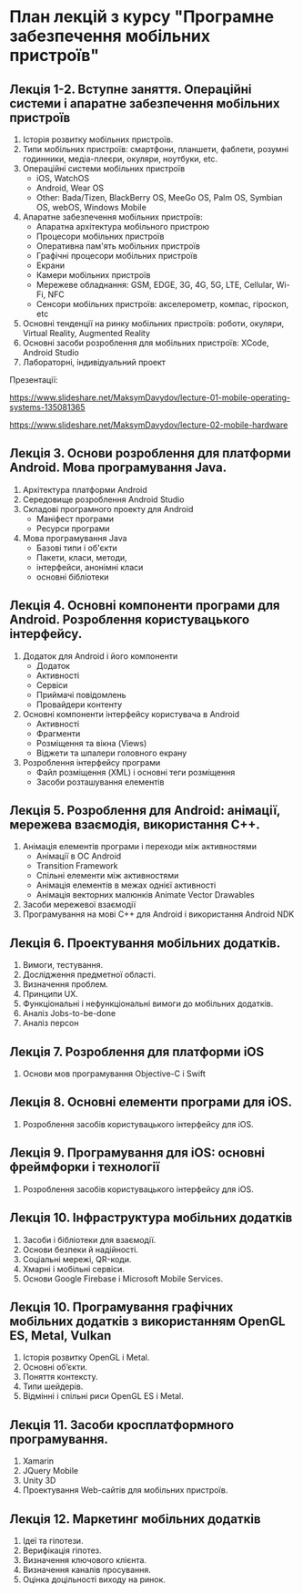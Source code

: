 # План лекцій з курсу "Програмне забезпечення мобільних пристроїв"

## Лекція 1-2. Вступне заняття. Операційні системи і апаратне забезпечення мобільних пристроїв

1. Історія розвитку мобільних пристроїв.
1. Типи мобільних пристроїв:  смартфони, планшети, фаблети, розумні годинники, медіа-плеєри, окуляри, ноутбуки, etc.
1. Операційні системи мобільних пристроїв
   - iOS, WatchOS
   - Android, Wear OS
   - Other: Bada/Tizen, BlackBerry OS, MeeGo OS, Palm OS, Symbian OS, webOS, Windows Mobile
1. Апаратне забезпечення мобільних пристроїв:
   - Апаратна архітектура мобільного пристрою
   - Процесори мобільних пристроїв
   - Оперативна пам'ять мобільних пристроїв
   - Графічні процесори мобільних пристроїв
   - Екрани
   - Камери мобільних пристроїв
   - Мережеве обладнання: GSM, EDGE, 3G, 4G, 5G, LTE, Cellular, Wi-Fi, NFC
   - Сенсори мобільних пристроїв: акселерометр, компас, гіроскоп, etc
1. Основні тенденції на ринку мобільних пристроїв: роботи, окуляри, Virtual Reality, Augmented Reality
1. Основні засоби розроблення для мобільних пристроїв: XCode, Android Studio
1. Лабораторні, індивідуальний проект

Презентації:

https://www.slideshare.net/MaksymDavydov/lecture-01-mobile-operating-systems-135081365

https://www.slideshare.net/MaksymDavydov/lecture-02-mobile-hardware

   
## Лекція 3. Основи розроблення для платформи Android. Мова програмування Java.
1. Архітектура платформи Android
1. Середовище розроблення Android Studio
1. Складові програмного проекту для Android
   - Маніфест програми
   - Ресурси програми
1. Мова програмування Java
   - Базові типи і об'єкти
   - Пакети, класи, методи,
   - інтерфейси, анонімні класи
   - основні бібліотеки

## Лекція 4. Основні компоненти програми для Android. Розроблення користувацького інтерфейсу.
1. Додаток для Android і його компоненти
   - Додаток
   - Активності
   - Сервіси
   - Приймачі повідомлень
   - Провайдери контенту
1. Основні компоненти інтерфейсу користувача в Android
   - Активності
   - Фрагменти
   - Розміщення та вікна (Views)
   - Віджети та шпалери головного екрану
1. Розроблення інтерфейсу програми
   - Файл розміщення (XML) і основні теги розміщення
   - Засоби розташування елементів
   
## Лекція 5. Розроблення для Android: анімації, мережева взаємодія, використання  С++.
1. Анімація елементів програми і переходи між активностями
   - Анімації в ОС Android
   - Transition Framework
   - Спільні елементи між активностями
   - Анімація елементів в межах однієї активності
   - Анімація векторних малюнків Animate Vector Drawables
1. Засоби мережевої взаємодії
1. Програмування на мові C++ для Android і використання Android NDK

## Лекція 6. Проектування мобільних додатків.
1. Вимоги, тестування.
1. Дослідження предметної області.
1. Визначення проблем.
1. Принципи UX.
1. Функціональні і нефункціональні вимоги до мобільних додатків.
1. Аналіз Jobs-to-be-done
1. Аналіз персон

## Лекція 7. Розроблення для платформи iOS
1. Основи мов програмування Objective-C і Swift

## Лекція 8. Основні елементи програми для iOS.
1. Розроблення засобів користувацького інтерфейсу для iOS.

## Лекція 9. Програмування для iOS: основні фреймфорки і технології
1. Розроблення засобів користувацького інтерфейсу для iOS.

## Лекція 10. Інфраструктура мобільних додатків
1. Засоби і бібліотеки для взаємодії.
1. Основи безпеки й надійності.
1. Соціальні мережі, QR-коди.
1. Хмарні і мобільні сервіси.
1. Основи Google Firebase і Microsoft Mobile Services.

## Лекція 10. Програмування графічних мобільних додатків з використанням OpenGL ES, Metal, Vulkan
1. Історія розвитку OpenGL і Metal.
1. Основні об’єкти.
1. Поняття контексту.
1. Типи шейдерів.
1. Відмінні і спільні риси OpenGL ES і Metal.

## Лекція 11. Засоби кросплатформного програмування.
1. Xamarin
1. JQuery Mobile
1. Unity 3D
1. Проектування Web-сайтів для мобільних пристроїв.

## Лекція 12. Маркетинг мобільних додатків
1. Ідеї та гіпотези.
1. Верифікація гіпотез.
1. Визначення ключового клієнта.
1. Визначення каналів просування.
1. Оцінка доцільності виходу на ринок.
